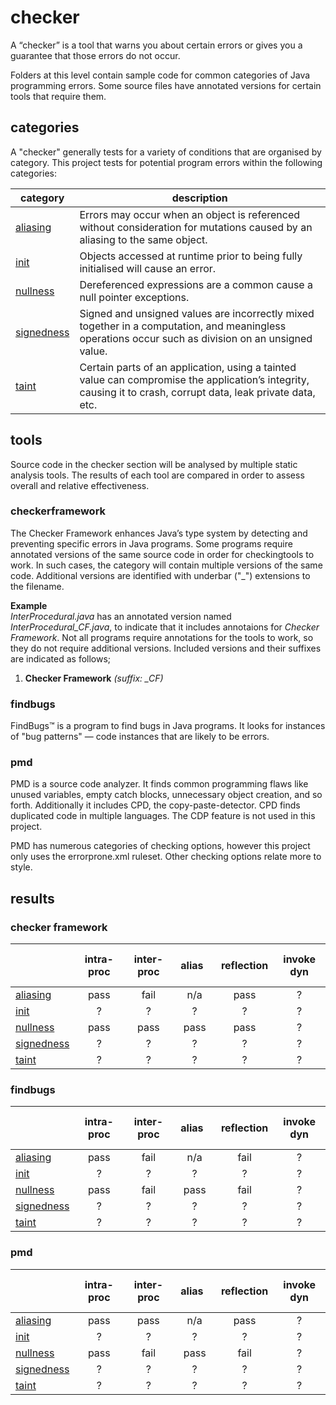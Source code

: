 # checker
A “checker” is a tool that warns you about certain errors or gives you a guarantee that 
those errors do not occur.

Folders at this level contain sample code for common categories of Java programming 
errors. Some source files have annotated versions for certain tools that require them.

## categories
A "checker" generally tests for a variety of conditions that are organised by category. This 
project tests for potential program errors within the following categories:

| category | description |
| --- | --- |
| [aliasing](https://github.com/michaelemery/staticanalysis/tree/master/checker/aliasing) | Errors may occur when an object is referenced without consideration for mutations caused by an aliasing to the same object. |
| [init](https://github.com/michaelemery/staticanalysis/tree/master/checker/init) | Objects accessed at runtime prior to being fully initialised will cause an error. |
| [nullness](https://github.com/michaelemery/staticanalysis/tree/master/checker/nullness) | Dereferenced expressions are a common cause a null pointer exceptions. |
| [signedness](https://github.com/michaelemery/staticanalysis/tree/master/checker/signedness) | Signed and unsigned values are incorrectly mixed together in a computation, and meaningless operations occur such as division on an unsigned value. |
| [taint](https://github.com/michaelemery/staticanalysis/tree/master/checker/taint) | Certain parts of an application, using a tainted value can compromise the application’s integrity, causing it to crash, corrupt data, leak private data, etc. |

## tools
Source code in the checker section will be analysed by multiple static analysis tools. The results 
of each tool are compared in order to assess overall and relative effectiveness.

### checkerframework
The Checker Framework enhances Java’s type system by detecting and preventing specific 
errors in Java programs. Some programs require annotated versions of the same source code 
in order for checkingtools to work. In such cases, the category will contain multiple 
versions of the same code. Additional versions are identified with underbar ("\_") 
extensions to the filename.

**Example** <br />
_InterProcedural.java_ has an annotated version named _InterProcedural_CF.java_, to indicate that 
it includes annotaions for _Checker Framework_. Not all programs require annotations for the 
tools to work, so they do not require additional versions. Included versions and their 
suffixes are indicated as follows;

1) **Checker Framework** _(suffix: \_CF)_

### findbugs
FindBugs™ is a program to find bugs in Java programs. It looks for instances of "bug patterns" — 
code instances that are likely to be errors.

### pmd
PMD is a source code analyzer. It finds common programming flaws like unused variables, empty catch 
blocks, unnecessary object creation, and so forth. Additionally it includes CPD, the 
copy-paste-detector. CPD finds duplicated code in multiple languages. The CDP feature is not used 
in this project.

PMD has numerous categories of checking options, however this project only uses the errorprone.xml
ruleset. Other checking options relate more to style.

## results

### checker framework

| | intra-proc | inter-proc | &nbsp; &nbsp; alias &nbsp; &nbsp; | reflection | invoke dyn |
| --- | :---: | :---: | :---: | :---: | :---: |
| [aliasing](https://github.com/michaelemery/staticanalysis/tree/master/checker/aliasing) | pass | fail | n/a | pass | ? |
| [init](https://github.com/michaelemery/staticanalysis/tree/master/checker/init) | ? | ? | ? | ? | ? |
| [nullness](https://github.com/michaelemery/staticanalysis/tree/master/checker/nullness) | pass | pass | pass | pass | ? |
| [signedness](https://github.com/michaelemery/staticanalysis/tree/master/checker/signedness) | ? | ? | ? | ? | ? |
| [taint](https://github.com/michaelemery/staticanalysis/tree/master/checker/taint) | ? | ? | ? | ? | ? |

### findbugs

| | intra-proc | inter-proc | &nbsp; &nbsp; alias &nbsp; &nbsp; | reflection | invoke dyn |
| --- | :---: | :---: | :---: | :---: | :---: |
| [aliasing](https://github.com/michaelemery/staticanalysis/tree/master/checker/aliasing) | pass | fail | n/a | fail | ? |
| [init](https://github.com/michaelemery/staticanalysis/tree/master/checker/init) | ? | ? | ? | ? | ? |
| [nullness](https://github.com/michaelemery/staticanalysis/tree/master/checker/nullness) | pass | fail | pass | fail | ? |
| [signedness](https://github.com/michaelemery/staticanalysis/tree/master/checker/signedness) | ? | ? | ? | ? | ? |
| [taint](https://github.com/michaelemery/staticanalysis/tree/master/checker/taint) | ? | ? | ? | ? | ? |

### pmd

| | intra-proc | inter-proc | &nbsp; &nbsp; alias &nbsp; &nbsp; | reflection | invoke dyn |
| --- | :---: | :---: | :---: | :---: | :---: |
| [aliasing](https://github.com/michaelemery/staticanalysis/tree/master/checker/aliasing) | pass | pass | n/a | pass | ? |
| [init](https://github.com/michaelemery/staticanalysis/tree/master/checker/init) | ? | ? | ? | ? | ? |
| [nullness](https://github.com/michaelemery/staticanalysis/tree/master/checker/nullness) | pass | fail | pass | fail | ? |
| [signedness](https://github.com/michaelemery/staticanalysis/tree/master/checker/signedness) | ? | ? | ? | ? | ? |
| [taint](https://github.com/michaelemery/staticanalysis/tree/master/checker/taint) | ? | ? | ? | ? | ? |

